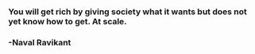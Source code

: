### You will get rich by giving society what it wants but does not yet know how to get. At scale. 
### -Naval Ravikant
<!--
**PerrySawatzky/PerrySawatzky** is a ✨ _special_ ✨ repository because its `README.md` (this file) appears on your GitHub profile.

Here are some ideas to get you started:

- 🔭 I’m currently working on ...
- 🌱 I’m currently learning ...
- 👯 I’m looking to collaborate on ...
- 🤔 I’m looking for help with ...
- 💬 Ask me about ...
- 📫 How to reach me: Sawatzky.Perry@Gmail.com
- ⚡ Fun fact: ...
-->
